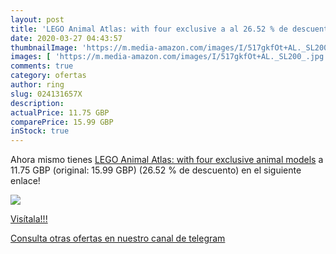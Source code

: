 ```yaml
---
layout: post
title: 'LEGO Animal Atlas: with four exclusive a al 26.52 % de descuento'
date: 2020-03-27 04:43:57
thumbnailImage: 'https://m.media-amazon.com/images/I/517gkfOt+AL._SL200_.jpg'
images: [ 'https://m.media-amazon.com/images/I/517gkfOt+AL._SL200_.jpg' ]
comments: true
category: ofertas
author: ring
slug: 024131657X
description:
actualPrice: 11.75 GBP
comparePrice: 15.99 GBP
inStock: true
---
```


Ahora mismo tienes [LEGO Animal Atlas: with four exclusive animal models](https://www.amazon.com/dp/024131657X/?tag=redken08-20) a 11.75 GBP (original: 15.99 GBP) (26.52 %  de descuento) en el siguiente enlace!

[![](https://m.media-amazon.com/images/I/517gkfOt+AL._SL200_.jpg)](https://www.amazon.com/dp/024131657X/?tag=redken08-20)

[Visítala!!!](https://www.amazon.com/dp/024131657X/?tag=redken08-20)

[Consulta otras ofertas en nuestro canal de telegram](https://t.me/s/ofertas25)
